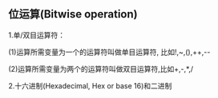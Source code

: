 ## 位运算\(Bitwise operation\)

1.单/双目运算符：

\(1\)运算所需变量为一个的运算符叫做单目运算符, 比如!,~,\(\),++,--

\(2\)运算所需变量为两个的运算符叫做双目运算符,比如+,-,\*,/





2.十六进制\(Hexadecimal, Hex or base 16\)和二进制


